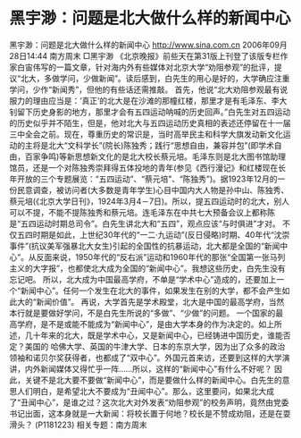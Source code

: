# 黑宇渺：问题是北大做什么样的新闻中心

黑宇渺：问题是北大做什么样的新闻中心
http://www.sina.com.cn 2006年09月28日14:44 南方周末
□黑宇渺
《北京晚报》前些天在第31版上刊登了该版专栏作家白宙伟写的一篇文章，针对海内外有些媒体对北京大学“劝阻参观”的批评，提议“北大，多做学问，少做新闻”。读后感到，白先生的用心是好的，大学确应注重学问，少作“新闻秀”，但他的有些话还需推敲。
首先，他说“北大劝阻参观最有说服力的理由应当是：‘真正’的北大是在沙滩的那幢红楼，那里才是有毛泽东、李大钊留下历史身影的地方，那里才会有五四运动呐喊的历史回声。”白先生对五四运动的历史似乎并不陌生，但是，他对北大与五四运动历史真相的表述还停留在十一届三中全会之前。现在，尊重历史的常识是，当时高举民主和科学大旗发动新文化运动的主将是北大“文科学长”(院长)陈独秀；践行“思想自由，兼容并包”(即学术自由，百家争鸣)等新思想新文化的是北大校长蔡元培。毛泽东则是北大图书馆助理馆员，还是一个对陈独秀崇拜得五体投地的青年(参见《西行漫记》和红楼现在长年开放的三个专题展览：“五四运动”、“蔡元培”、“陈独秀”)。据1923年12月的一份民意调查，被访问者(大多数是青年学生)心目中国内大人物是孙中山、陈独秀、蔡元培(《北京大学日刊》，1924年3月4－7日)。所以，提五四运动时的北大，别人可以不提，不能不提陈独秀和蔡元培。连毛泽东在中共七大预备会议上都称陈是“五四运动时期总司令”。白先生讲北大和“五四”，观点应该“与时俱进”才对。
不仅五四时期是如此，上世纪30年代的“一二·九运动”(反日侵略)时期、40年代“沈崇事件”(抗议美军强暴北大女生)引起的全国性的抗暴运动，北大都是全国的“新闻中心”。从反面来说，1950年代的“反右派”运动和1960年代的那张“全国第一张马列主义的大字报”，也都使北大成为全国的“新闻中心”。我想这些历史，白先生没有忘记吧。
所以，北大成为中国最高学府，不单是“学术中心”造成的，还要加上一个“新闻中心”。任何一个发生在北大的事件，如果发生在别的大学，都不会产生如此大的“新闻价值”。
再说，大学首先是学术殿堂，北大是中国的最高学府，当然本行就是要做好学问，不是白先生所说的“多做”、“少做”的问题。
一个国家的最高学府，是不是或能不能成为“新闻中心”，是由大学本身的作为决定的。如上所述，几十年来的北大，既是学术中心，又是新闻中心，已经铸进中国历史，谁能否定？美国的
哈佛大学、英国的牛津大学、日本的东京大学，因为出了众多的政治领袖和诺贝尔奖获得者，也都成了“双中心”。外国元首来访，还要到这样的大学演讲，内外新闻媒体又得忙乎一阵……所以，这样的“新闻中心”有什么不好呢？
因此，关键不是北大要不要做“新闻中心”，而是要做什么样的新闻中心。白先生的意思人们明白，是希望北大不要成为“丑闻中心”。那么，这里要问，如果北大成了“丑闻中心”，是谁之过？这次北大对外发表“劝阻参观”的校务声明，竟然由党委书记出面，这本身就是一大新闻：将校长置于何地？校长是不赞成劝阻，还是在耍滑头？
(P1181223)
相关专题：南方周末 

